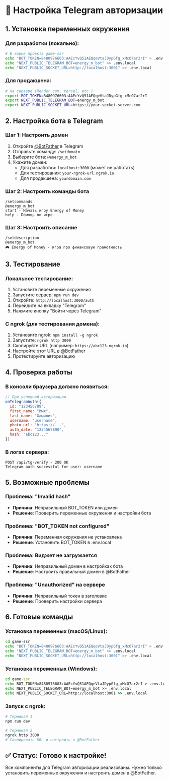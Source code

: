 # 🤖 Настройка Telegram авторизации

## 1. Установка переменных окружения

### Для разработки (локально):
```bash
# В корне проекта game-ssr
echo "BOT_TOKEN=8480976603:AAEcYvQ51AEQqeVtaJDypGfg_xMcO7ar2rI" > .env.local
echo "NEXT_PUBLIC_TELEGRAM_BOT=energy_m_bot" >> .env.local
echo "NEXT_PUBLIC_SOCKET_URL=http://localhost:3001" >> .env.local
```

### Для продакшена:
```bash
# На сервере (Render.com, Vercel, etc.)
export BOT_TOKEN=8480976603:AAEcYvQ51AEQqeVtaJDypGfg_xMcO7ar2rI
export NEXT_PUBLIC_TELEGRAM_BOT=energy_m_bot
export NEXT_PUBLIC_SOCKET_URL=https://your-socket-server.com
```

## 2. Настройка бота в Telegram

### Шаг 1: Настроить домен
1. Откройте [@BotFather](https://t.me/BotFather) в Telegram
2. Отправьте команду: `/setdomain`
3. Выберите бота: `@energy_m_bot`
4. Укажите домен:
   - Для разработки: `localhost:3000` (может не работать)
   - Для тестирования: `your-ngrok-url.ngrok.io`
   - Для продакшена: `yourdomain.com`

### Шаг 2: Настроить команды бота
```
/setcommands
@energy_m_bot
start - Начать игру Energy of Money
help - Помощь по игре
```

### Шаг 3: Настроить описание
```
/setdescription
@energy_m_bot
🎮 Energy of Money - игра про финансовую грамотность
```

## 3. Тестирование

### Локальное тестирование:
1. Установите переменные окружения
2. Запустите сервер: `npm run dev`
3. Откройте: `http://localhost:3000/auth`
4. Перейдите на вкладку "Telegram"
5. Нажмите кнопку "Войти через Telegram"

### С ngrok (для тестирования домена):
1. Установите ngrok: `npm install -g ngrok`
2. Запустите: `ngrok http 3000`
3. Скопируйте URL (например: `https://abc123.ngrok.io`)
4. Настройте этот URL в @BotFather
5. Протестируйте авторизацию

## 4. Проверка работы

### В консоли браузера должно появиться:
```javascript
// При успешной авторизации
onTelegramAuth({
  id: "123456789",
  first_name: "Имя",
  last_name: "Фамилия", 
  username: "username",
  photo_url: "https://...",
  auth_date: "1234567890",
  hash: "abc123..."
})
```

### В логах сервера:
```
POST /api/tg-verify - 200 OK
Telegram auth successful for user: username
```

## 5. Возможные проблемы

### Проблема: "Invalid hash"
- **Причина**: Неправильный BOT_TOKEN или домен
- **Решение**: Проверить переменные окружения и настройки бота

### Проблема: "BOT_TOKEN not configured"
- **Причина**: Переменная окружения не установлена
- **Решение**: Установить BOT_TOKEN в .env.local

### Проблема: Виджет не загружается
- **Причина**: Неправильный домен в настройках бота
- **Решение**: Настроить правильный домен в @BotFather

### Проблема: "Unauthorized" на сервере
- **Причина**: Неправильный токен в заголовке
- **Решение**: Проверить настройки сервера

## 6. Готовые команды

### Установка переменных (macOS/Linux):
```bash
cd game-ssr
echo "BOT_TOKEN=8480976603:AAEcYvQ51AEQqeVtaJDypGfg_xMcO7ar2rI" > .env.local
echo "NEXT_PUBLIC_TELEGRAM_BOT=energy_m_bot" >> .env.local
echo "NEXT_PUBLIC_SOCKET_URL=http://localhost:3001" >> .env.local
```

### Установка переменных (Windows):
```cmd
cd game-ssr
echo BOT_TOKEN=8480976603:AAEcYvQ51AEQqeVtaJDypGfg_xMcO7ar2rI > .env.local
echo NEXT_PUBLIC_TELEGRAM_BOT=energy_m_bot >> .env.local
echo NEXT_PUBLIC_SOCKET_URL=http://localhost:3001 >> .env.local
```

### Запуск с ngrok:
```bash
# Терминал 1
npm run dev

# Терминал 2  
ngrok http 3000
# Скопировать URL и настроить в @BotFather
```

## ✅ Статус: Готово к настройке!

Все компоненты для Telegram авторизации реализованы. Нужно только установить переменные окружения и настроить домен в @BotFather.
